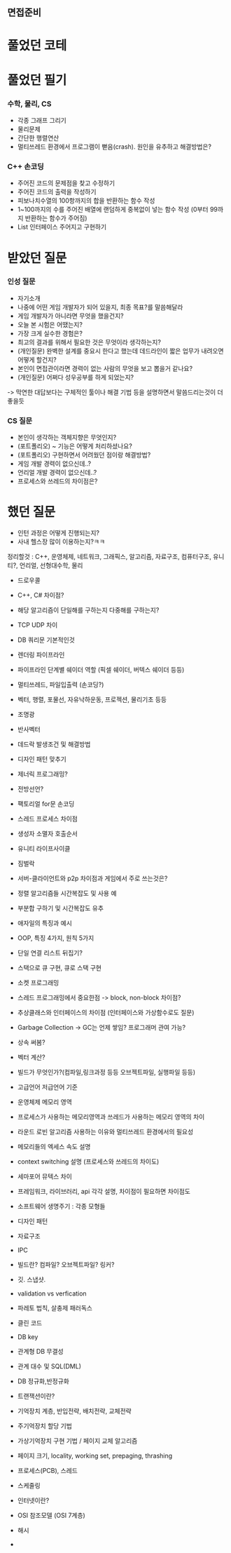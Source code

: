 면접준비
---

풀었던 코테
===

풀었던 필기
===
### 수학, 물리, CS
* 각종 그래프 그리기
* 물리문제
* 간단한 행렬연산
* 멀티쓰레드 환경에서 프로그램이 뻗음(crash). 원인을 유추하고 해결방법은?

### C++ 손코딩
* 주어진 코드의 문제점을 찾고 수정하기
* 주어진 코드의 출력을 작성하기
* 피보나치수열의 100항까지의 합을 반환하는 함수 작성
* 1~100까지의 수를 주어진 배열에 랜덤하게 중복없이 넣는 함수 작성 (0부터 99까지 반환하는 함수가 주어짐)
* List 인터페이스 주어지고 구현하기

받았던 질문
===
### 인성 질문
* 자기소개
* 나중에 어떤 게임 개발자가 되어 있을지, 최종 목표?를 말씀해달라
* 게임 개발자가 아니라면 무엇을 했을건지?
* 오늘 본 시험은 어땠는지?
* 가장 크게 실수한 경험은?
* 최고의 결과를 위해서 필요한 것은 무엇이라 생각하는지?
* (개인질문) 완벽한 설계를 중요시 한다고 했는데 데드라인이 짧은 업무가 내려오면 어떻게 할건지?
* 본인이 면접관이라면 경력이 없는 사람의 무엇을 보고 뽑을거 같나요?
* (개인질문) 어쩌다 성우공부를 하게 되었는지?

-> 막연한 대답보다는 구체적인 툴이나 해결 기법 등을 설명하면서 말씀드리는것이 더 좋을듯

### CS 질문
* 본인이 생각하는 객체지향은 무엇인지?
* (포트폴리오) ~ 기능은 어떻게 처리하셨나요?
* (포트폴리오) 구현하면서 어려웠던 점이랑 해결방법?
* 게임 개발 경력이 없으신데..?
* 언리얼 개발 경력이 없으신데..?
* 프로세스와 쓰레드의 차이점은?

했던 질문
===
* 인턴 과정은 어떻게 진행되는지?
* 사내 헬스장 많이 이용하는지?ㅋㅋ

정리할것 : C++, 운영체제, 네트워크, 그래픽스, 알고리즘, 자료구조, 컴퓨터구조, 유니티?, 언리얼, 선형대수학, 물리

* 드로우콜
* C++, C# 차이점?
* 해당 알고리즘이 단일해를 구하는지 다중해를 구하는지?
* TCP UDP 차이
* DB 쿼리문 기본적인것
* 렌더링 파이프라인
* 파이프라인 단계별 쉐이더 역할 (픽셀 쉐이더, 버텍스 쉐이더 등등)
* 멀티쓰레드, 파일입출력 (손코딩?)
* 벡터, 행렬, 포물선, 자유낙하운동, 프로젝션, 물리기초 등등
* 조명광
* 반사벡터
* 데드락 발생조건 및 해결방법
* 디자인 패턴 맞추기
* 제너릭 프로그래밍?
* 전방선언?
* 팩토리얼 for문 손코딩
* 스레드 프로세스 차이점
* 생성자 소멸자 호출순서
* 유니티 라이프사이클
* 짐벌락
* 서버-클라이언트와 p2p 차이점과 게임에서 주로 쓰는것은?
* 정렬 알고리즘들 시간복잡도 및 사용 예
* 부분합 구하기 및 시간복잡도 유추
* 애자일의 특징과 예시
* OOP, 특징 4가지, 원칙 5가지
* 단일 연결 리스트 뒤집기?
* 스택으로 큐 구현, 큐로 스택 구현
* 소켓 프로그래밍
* 스레드 프로그래밍에서 중요한점 -> block, non-block 차이점?
* 추상클래스와 인터페이스의 차이점 (인터페이스와 가상함수로도 질문)
* Garbage Collection -> GC는 언제 쌓임? 프로그래머 관여 가능?
* 상속 써봄?
* 벡터 계산?
* 빌드가 무엇인가?(컴파일,링크과정 등등 오브젝트파일, 실행파일 등등)
* 고급언어 저급언어 기준
* 운영체제 메모리 영역
* 프로세스가 사용하는 메모리영역과 쓰레드가 사용하는 메모리 영역의 차이
* 라운드 로빈 알고리즘 사용하는 이유와 멀티쓰레드 환경에서의 필요성
* 메모리들의 엑세스 속도 설명
* context switching 설명 (프로세스와 쓰레드의 차이도)
* 세마포어 뮤텍스 차이

* 프레임워크, 라이브러리, api 각각 설명, 차이점이 필요하면 차이점도
* 소프트웨어 생명주기 : 각종 모형들
* 디자인 패턴
* 자료구조
* IPC
* 빌드란? 컴파일? 오브젝트파일? 링커?
* 깃. 스냅샷.
* validation vs verfication
* 파레토 법칙, 살충제 패러독스
* 클린 코드
* DB key
* 관계형 DB 무결성
* 관계 대수 및 SQL(DML)
* DB 정규화,반정규화
* 트랜잭션이란?
* 기억장치 계층, 반입전략, 배치전략, 교체전략
* 주기억장치 할당 기법
* 가상기억장치 구현 기법 / 페이지 교체 알고리즘
* 페이지 크기, locality, working set, prepaging, thrashing
* 프로세스(PCB), 스레드
* 스케줄링
* 인터넷이란?
* OSI 참조모델 (OSI 7계층)
* 해시
* 
